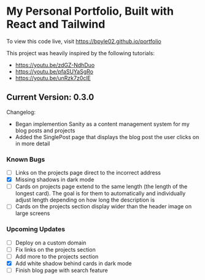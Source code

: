 # My Personal Portfolio, Built with React and Tailwind

To view this code live, visit https://bpyle02.github.io/portfolio

This project was heavily inspired by the following tutorials:
- https://youtu.be/zdGZ-NdhDuo
- https://youtu.be/pfaSUYaSgRo
- https://youtu.be/unRzk7z0clE

## Current Version: 0.3.0
Changelog:
- Began implemention Sanity as a content management system for my blog posts and projects
- Added the SinglePost page that displays the blog post the user clicks on in more detail

### Known Bugs
- [ ] Links on the projects page direct to the incorrect address
- [x] Missing shadows in dark mode
- [ ] Cards on projects page extend to the same length (the length of the longest card). The goal is for them to automatically and individually adjust length depending on how long the description is
- [ ] Cards on the projects section display wider than the header image on large screens

### Upcoming Updates
- [ ] Deploy on a custom domain
- [ ] Fix links on the projects section
- [ ] Add more to the projects section
- [x] Add white shadow behind cards in dark mode
- [ ] Finish blog page with search feature
